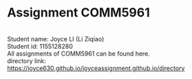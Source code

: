 # Assignment COMM5961

<br>Student name: Joyce LI (Li Ziqiao)
<br>Student id: 1155128280
<br>All assignments of COMM5961 can be found here.
<br>directory link: <a href="https://joyce630.github.io/joyceassignment.github.io/directory">https://joyce630.github.io/joyceassignment.github.io/directory</a>



